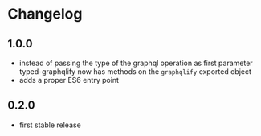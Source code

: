 # Changelog

## 1.0.0

- instead of passing the type of the graphql operation as first parameter typed-graphqlify now has methods on the `graphqlify` exported object
- adds a proper ES6 entry point

## 0.2.0

- first stable release
